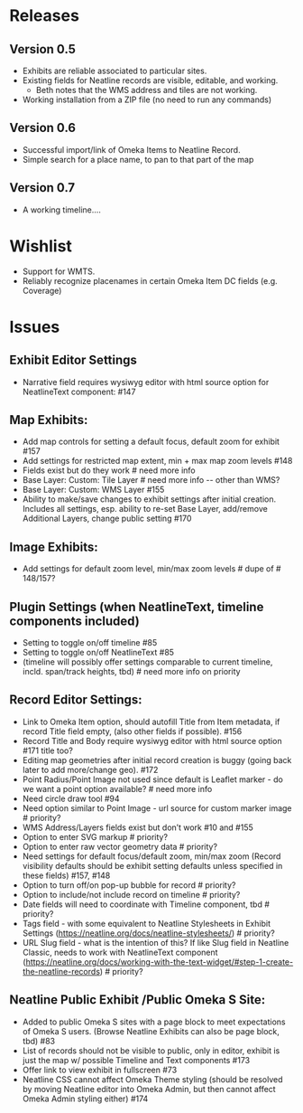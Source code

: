 # Releases

## Version 0.5
- Exhibits are reliable associated to particular sites.
- Existing fields for Neatline records are visible, editable, and working.
    - Beth notes that the WMS address and tiles are not working.
- Working installation from a ZIP file (no need to run any commands)

## Version 0.6
- Successful import/link of Omeka Items to Neatline Record.
- Simple search for a place name, to pan to that part of the map

## Version 0.7
- A working timeline....

# Wishlist
- Support for WMTS.
- Reliably recognize placenames in certain Omeka Item DC fields (e.g. Coverage)

# Issues

## Exhibit Editor Settings
- Narrative field requires wysiwyg editor with html source option for NeatlineText component: #147

## Map Exhibits:
- Add map controls for setting a default focus, default zoom for exhibit #157
- Add settings for restricted map extent, min + max map zoom levels #148
- Fields exist but do they work # need more info
- Base Layer: Custom: Tile Layer # need more info -- other than WMS?
- Base Layer: Custom: WMS Layer #155
- Ability to make/save changes to exhibit settings after initial creation. Includes all settings, esp. ability to re-set Base Layer, add/remove Additional Layers, change public setting #170

## Image Exhibits:
- Add settings for default zoom level, min/max zoom levels # dupe of # 148/157?

## Plugin Settings (when NeatlineText, timeline components included)
- Setting to toggle on/off timeline #85
- Setting to toggle on/off NeatlineText #85
- (timeline will possibly offer settings comparable to current timeline, incld. span/track heights, tbd) # need more info on priority

## Record Editor Settings:
- Link to Omeka Item option, should autofill Title from Item metadata, if record Title field empty, (also other fields if possible). #156
- Record Title and Body require wysiwyg editor with html source option #171 title too?
- Editing map geometries after initial record creation is buggy (going back later to add more/change geo). #172
- Point Radius/Point Image not used since default is Leaflet marker - do we want a point option available? # need more info
- Need circle draw tool #94
- Need option similar to Point Image - url source for custom marker image # priority?
- WMS Address/Layers fields exist but don’t work #10 and #155
- Option to enter SVG markup # priority?
- Option to enter raw vector geometry data # priority?
- Need settings for default focus/default zoom, min/max zoom (Record visibility defaults should be exhibit setting defaults unless specified in these fields) #157, #148
- Option to turn off/on pop-up bubble for record # priority?
- Option to include/not include record on timeline # priority?
- Date fields will need to coordinate with Timeline component, tbd  # priority?
- Tags field - with some equivalent to Neatline Stylesheets in Exhibit Settings (https://neatline.org/docs/neatline-stylesheets/)  # priority?
- URL Slug field - what is the intention of this? If like Slug field in Neatline Classic, needs to work with NeatlineText component (https://neatline.org/docs/working-with-the-text-widget/#step-1-create-the-neatline-records)  # priority?


## Neatline Public Exhibit /Public Omeka S Site:
- Added to public Omeka S sites with a page block to meet expectations of Omeka S users. (Browse Neatline Exhibits can also be page block, tbd) #83
- List of records should not be visible to public, only in editor, exhibit is just the map w/ possible Timeline and Text components #173
- Offer link to view exhibit in fullscreen #73
- Neatline CSS cannot affect Omeka Theme styling (should be resolved by moving Neatline editor into Omeka Admin, but then cannot affect Omeka Admin styling either) #174
